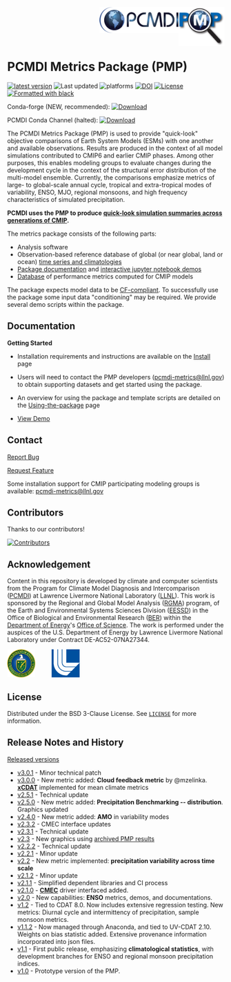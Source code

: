 <div>
<img src="share/pcmdi/PMPLogo_1359x1146px_300dpi.png" height="90" align="right" />
<img src="share/pcmdi/PCMDILogo_400x131px_72dpi.png" height="60" align="right" />
</div>

<br><br><br><br>

# PCMDI Metrics Package (PMP)


[![latest version](https://anaconda.org/conda-forge/pcmdi_metrics/badges/version.svg)](https://anaconda.org/conda-forge/pcmdi_metrics/)
![Last updated](https://anaconda.org/conda-forge/pcmdi_metrics/badges/latest_release_date.svg)
![platforms](https://img.shields.io/badge/platforms-linux%20|%20osx-lightgrey.svg)
[![DOI](https://zenodo.org/badge/doi/10.5281/zenodo.592790.svg)](https://doi.org/10.5281/zenodo.592790)
[![License](https://anaconda.org/conda-forge/pcmdi_metrics/badges/license.svg)](https://github.com/PCMDI/pcmdi_metrics/blob/main/LICENSE)
[![Formatted with black](https://img.shields.io/badge/code%20style-black-000000.svg)](https://github.com/python/black)

Conda-forge (NEW, recommended):
[![Download](https://anaconda.org/conda-forge/pcmdi_metrics/badges/downloads.svg)](https://anaconda.org/conda-forge/pcmdi_metrics/)

PCMDI Conda Channel (halted):
[![Download](https://anaconda.org/pcmdi/pcmdi_metrics/badges/downloads.svg)](https://anaconda.org/pcmdi/pcmdi_metrics)

The PCMDI Metrics Package (PMP) is used to provide "quick-look" objective comparisons of Earth System Models (ESMs) with one another and available observations.  Results are produced in the context of all model simulations contributed to CMIP6 and earlier CMIP phases.  Among other purposes, this enables modeling groups to evaluate changes during the development cycle in the context of the structural error distribution of the multi-model ensemble. Currently, the comparisons emphasize metrics of large- to global-scale annual cycle, tropical and extra-tropical modes of variability, ENSO, MJO, regional monsoons, and high frequency characteristics of simulated precipitation.

**PCMDI uses the PMP to produce [quick-look simulation summaries across generations of CMIP](https://pcmdi.llnl.gov/research/metrics/).**

The metrics package consists of the following parts: 
* Analysis software
* Observation-based reference database of global (or near global, land or ocean) [time series and climatologies](https://github.com/PCMDI/PCMDIobs-cmor-tables/tree/master/catalogue)
* [Package documentation](http://pcmdi.github.io/pcmdi_metrics/) and [interactive jupyter notebook demos](https://github.com/PCMDI/pcmdi_metrics/blob/main/doc/jupyter/Demo/README.md)
* [Database](https://github.com/PCMDI/pcmdi_metrics_results_archive) of performance metrics computed for CMIP models

The package expects model data to be [CF-compliant](http://cfconventions.org/). To successfully use the package some input data "conditioning" may be required. We provide several demo scripts within the package.


Documentation
-------------

**Getting Started**

* Installation requirements and instructions are available on the [Install](http://pcmdi.github.io/pcmdi_metrics/install.html) page

* Users will need to contact the PMP developers (pcmdi-metrics@llnl.gov) to obtain supporting datasets and get started using the package.

* An overview for using the package and template scripts are detailed on the [Using-the-package](http://pcmdi.github.io/pcmdi_metrics) page

* [View Demo](https://github.com/PCMDI/pcmdi_metrics/blob/main/doc/jupyter/Demo/README.md)


Contact
-------

[Report Bug](https://github.com/PCMDI/pcmdi_metrics/issues)

[Request Feature](https://github.com/PCMDI/pcmdi_metrics/issues)

Some installation support for CMIP participating modeling groups is available: pcmdi-metrics@llnl.gov


Contributors
------------

Thanks to our contributors!

[![Contributors](https://contrib.rocks/image?repo=PCMDI/pcmdi_metrics)](https://github.com/PCMDI/pcmdi_metrics/graphs/contributors)



Acknowledgement
---------------
Content in this repository is developed by climate and computer scientists from the Program for Climate Model Diagnosis and Intercomparison ([PCMDI][PCMDI]) at Lawrence Livermore National Laboratory ([LLNL][LLNL]). This work is sponsored by the Regional and Global Model Analysis ([RGMA][RGMA]) program, of the Earth and Environmental Systems Sciences Division ([EESSD][EESSD]) in the Office of Biological and Environmental Research ([BER][BER]) within the [Department of Energy][DOE]'s [Office of Science][OS]. The work is performed under the auspices of the U.S. Department of Energy by Lawrence Livermore National Laboratory under Contract DE-AC52-07NA27344.

<p>
    <img src="https://github.com/PCMDI/assets/blob/main/DOE/480px-DOE_Seal_Color.png?raw=true"
         width="65"
         style="margin-right: 30px"
         title="United States Department of Energy"
         alt="United States Department of Energy"
    >&nbsp;
    <img src="https://github.com/PCMDI/assets/blob/main/LLNL/212px-LLNLiconPMS286-WHITEBACKGROUND.png?raw=true"
         width="65"
         title="Lawrence Livermore National Laboratory"
         alt="Lawrence Livermore National Laboratory"
    >
</p>


[PCMDI]: https://pcmdi.llnl.gov/
[LLNL]: https://www.llnl.gov/
[RGMA]: https://climatemodeling.science.energy.gov/program/regional-global-model-analysis
[EESSD]: https://science.osti.gov/ber/Research/eessd
[BER]: https://science.osti.gov/ber
[DOE]: https://www.energy.gov/
[OS]: https://science.osti.gov/



License
-------

Distributed under the BSD 3-Clause License. See [`LICENSE`](https://github.com/PCMDI/pcmdi_metrics/blob/main/LICENSE) for more information.


Release Notes and History
-------------------------

[Released versions](https://github.com/PCMDI/pcmdi_metrics/releases)

- [v3.0.1](https://github.com/PCMDI/pcmdi_metrics/releases/tag/v3.0.1) - Minor technical patch
- [v3.0.0](https://github.com/PCMDI/pcmdi_metrics/releases/tag/v3.0.0) - New metric added: **Cloud feedback metric** by @mzelinka. [**xCDAT**](https://xcdat.readthedocs.io/en/latest/) implemented for mean climate metrics
- [v2.5.1](https://github.com/PCMDI/pcmdi_metrics/releases/tag/v2.5.1) - Technical update
- [v2.5.0](https://github.com/PCMDI/pcmdi_metrics/releases/tag/v2.5.0) - New metric added: **Precipitation Benchmarking -- distribution**. Graphics updated
- [v2.4.0](https://github.com/PCMDI/pcmdi_metrics/releases/tag/v2.4.0) - New metric added: **AMO** in variability modes
- [v2.3.2](https://github.com/PCMDI/pcmdi_metrics/releases/tag/v2.3.2) - CMEC interface updates
- [v2.3.1](https://github.com/PCMDI/pcmdi_metrics/releases/tag/v2.3.1) - Technical update
- [v2.3](https://github.com/PCMDI/pcmdi_metrics/releases/tag/v2.3) - New graphics using [archived PMP results](https://github.com/PCMDI/pcmdi_metrics_results_archive)
- [v2.2.2](https://github.com/PCMDI/pcmdi_metrics/releases/tag/v2.2.2) - Technical update
- [v2.2.1](https://github.com/PCMDI/pcmdi_metrics/releases/tag/v2.2.1) - Minor update
- [v2.2](https://github.com/PCMDI/pcmdi_metrics/releases/tag/v2.2) - New metric implemented: **precipitation variability across time scale**
- [v2.1.2](https://github.com/PCMDI/pcmdi_metrics/releases/tag/v2.1.2) - Minor update
- [v2.1.1](https://github.com/PCMDI/pcmdi_metrics/releases/tag/v2.1.1) - Simplified dependent libraries and CI process
- [v2.1.0](https://github.com/PCMDI/pcmdi_metrics/releases/tag/v2.1.0) - [**CMEC**](https://cmec.llnl.gov/) driver interfaced added.
- [v2.0](https://github.com/PCMDI/pcmdi_metrics/releases/tag/v2.0) - New capabilities: **ENSO** metrics, demos, and documentations.
- [v1.2](https://github.com/PCMDI/pcmdi_metrics/releases/tag/v1.2) - Tied to CDAT 8.0.  Now includes extensive regression testing.  New metrics: Diurnal cycle and intermittency of precipitation, sample monsoon metrics.
- [v1.1.2](https://github.com/PCMDI/pcmdi_metrics/releases/tag/v1.1.2) - Now managed through Anaconda, and tied to UV-CDAT 2.10.  Weights on bias statistic added.   Extensive provenance information incorporated into json files.
- [v1.1](https://github.com/PCMDI/pcmdi_metrics/releases/tag/v1.1) - First public release, emphasizing **climatological statistics**, with development branches for ENSO and regional monsoon precipitation indices.
- [v1.0](https://github.com/PCMDI/pcmdi_metrics/releases/tag/v1.0) - Prototype version of the PMP.
